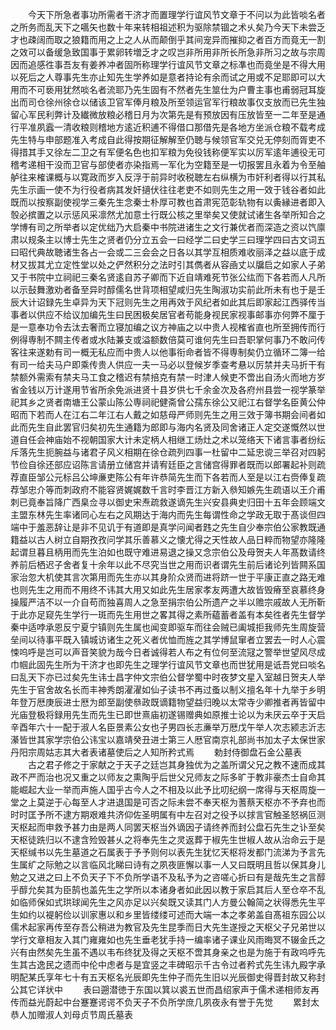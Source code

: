 <!-- { "loadSidebar": true } -->
　　今天下所急者事功所需者干济才而置理学行谊风节文章于不问以为此皆啖名者之所务而乱天下之嚆矢也数十年来转相祖述积为驱除禁锢之术乆矣乃今天下未尝乏才也疎阔而取之狼籍而用之上之人从而颠倒乎其间宠异而摧抑之者百方而竟无一割之效可以备缓急致国事于累卵转増乏才之叹岂非所用非所长所急非所习之故与宗周因而追感徃事吾友有姜养冲者固所称理学行谊风节文章之标凖也而竟坐是不得大用以死后之人尊事先生亦止知先生学养如是意者持论有余而试之用或不足耶即可以大用而不可亵用犹然啖名者流耶乃先生固有不然者先生筮仕为户曹主事也甫弱冠耳旋出而司仓徐州徐仓以储该卫官军俸月粮及所至领运官军行粮故事仅支放而已先生独留心军民利弊计及纎微放粮必稽日月为次第先是有预放因有压放皆至一二年至是通行平准夙蠧一清收粮则稽地方逺近积逋不得借口那借先是各地方坐派仓粮不载考成先生特与申部题准入考成自此得按期征解解至仍聴与候领官军交兑无停刻而胥吏不得措其手又徐左二卫之有军便名色也扣军粮为免役钱称便军实以厉军逺年逋役无可稽考递相干没而卫官与部使者亦染指焉一军化为空籍至是一切报罢且永着为令至舳舻往来榷课概与以寛政而岁入反浮于前异时收税聴左右纵横为市奸利者得以行其私先生示画一使不为行役者病其发奸擿伏往往老吏不如则先生之用一效于钱谷者如此既而以按察副使视学三秦先生念秦士朴厚可教也首肃宪范彰轨物有以夤縁进者即入彀必摈置之以示惩风采凛然尤加意士行既公核之里举矣又使就试诸生各举所知合之学博有司之所举者以定优绌乃大启秦中书院进诸生之文行兼优者而深造之资以饩廪肃以规条主以博士先生之贤者仍分立五会一曰经学二曰史学三曰理学四曰古文词五曰昭代典故聴诸生各占一会或二三会会之日各以其学互相质难收丽泽之益以底于成材又拔其尤立定性堂以处之俨然积分之法时引其儁者从容凾丈以牖启之如家人子弟又于书院中立祠祀三秦名贤逺自苏子卿而下近自靖难死节张公纮而下各若而人凡所以示鼔舞激劝者备至异时醇儒名世背项相望咸归先生陶淑功实前此所未有也于是壬辰大计诏録先生卓异为天下冠则先生之用再效于风纪者如此其后即家起江西驿传当事者以供应不给议加编先生曰民困极矣居官者苟能身视民家视事邮事亦何弊不厘于是一意奉功令去汰去奢而立寝加编之议方神庙之以中贵人视榷省直也所至拥传而行例得専制不闗主传者或水陆兼支或溢额数倍莫可谁何先生曰吾职掌何事乃不敢问传客往来遂勅有司一概无私应而中贵人以他事衔命者皆不得専制矣仍立循环二簿一给有司一给夫马户即乘传贵人供应一夫一马必以登候岁季查考悬以厉禁并夫马折干有禁额外需索有禁夫马工食之稽迟有禁掊克有禁一时津人候吏不啻出自汤火而地方岁省金钱以万计遂用节省所余免派进贤十县岁供七千余金次及各府州县尝一视学篆举祀其乡之贤者南塘王公蒙山陈公専祠祀健斋曾公孺东徐公又祀江右督学名臣黄公仲昭而下若而人在江右二年江右人戴之如慈母严师则先生之用三效于簿书期会间者如此而先生自此罢官归矣初先生通籍为郎即与海内名贤及同舍诸正人定交遂慨然以世道自任会神庙始不视朝国家大计未定柄人相继工炀灶之术以笼络天下诸言事者纷纭斥落先生扼腕益与诸君子风义相期在徐仓疏列四事一杜留中二延忠谠三举召对四躬节俭自徐还部应诏陈言请册立储宫并请宥廷臣之言储宫得罪者既而以郎署起补则疏荐直臣邹公元标吕公坤亷吏陈公有年许恭简先生而下各若而人至是以江右赍俸复疏荐邹忠介等而刺政府不能容贤娓娓数千言时李晋江方新入叅知嫉先生疏语以王介甫刺已竟奉旨降广西臬佥寻以御史宋焘疏救遂谪先生兴安县典史归田十五年会顾端文主盟东林先生率诸同心左右之风期达于海内而先生每谓性命之学政无取于髙谈但四端中于羞恶辞让是非不见讥于有道即是真学问闻者韪之先生自少奉宗伯公家教既通籍益以古人树立自期孜孜问学其乐善慕义之懐尤得之天性故人品日粹而物望亦隆隆起谓旦暮且柄用而先生泊如也既守难进易退之操又念宗伯公及母贺夫人年髙数请终养前后栖迟子舍者复十余年以此不尽究当世之用而识者谓先生前后诸论列皆闗系国家治忽大机使其言次第用而先生亦以其身阶众贤而进将跻一世于平康正直之路无难也则先生之用而不用终不讳其大用又如此先生居家孝友两遭大故皆毁瘠至哀慕终身操履严洁不以一介自苟而独喜周人之急至捐宗伯公所遗产之半以赡宗戚故人无所靳于此亦足窥先生学行一斑而先生用世之畧其得之素所藴蓄者盖有本矣徃者先生督学秦中适哱承恩反宁夏宁镇则先生属也闻变即驱车而往会贼已阖城拒我师先生周旋营垒间以待事平既入镇城访诸生之死义者优恤而旌之其学博鼠窜者立罢去一时人心震悚呜呼是岂可以声音笑貌为哉今日者诚得若人布之有位何至流冦之警举世望风尽成巾帼此固先生所为干济才也即先生之理学行谊风节文章也而世犹用是诋吾党曰啖名曰乱天下亦已过矣先生讳士昌字仲文宗伯公督学蜀中时夜梦文星入室越日贺夫人举先生于官舍故名长而丰神秀朗濯濯如仙子读书不再过蚤以制义擅名年十九举于乡明年登万厯庚辰进士厯为郎至副使叅政既谪籍物望益归晚以太常寺少卿推者再皆留中光庙登极将録用先生而先生已即世熹庙初遂锡赠典如原推士论以为未厌云卒于天启辛酉年六十一配于淑人名臣景素公女也子男四长志亷举万厯戊午举人次志颍志沂志濝皆世其家学宗伯公讳宝以嘉靖癸丑进士第三人厯官南京礼部尚书加太子太保世家丹阳宗周姑志其大者表诸墓使后之人知所矜式焉
　　勅封侍御盘石金公墓表
　　古之君子修之于家献之于天子之廷岂其身独优为之盖所谓父兄之教不速而成其政不严而治也况又重之以师友之熏陶乎后世父兄师友之际多旷于教非豪杰士自命其能崛起大业一举而声施人国乎古今人之不相及以此予比叨纪纲一席得与天枢周旋一堂之上莫逆于心每至人才进退国是可否之际未尝不奉天枢为蓍蔡天枢亦不予弃也而时时匡予所不逮方期艰难共济仰佐圣明属有中左召对之役予以捄言官触圣怒祸叵测天枢起而申救予甚力由是两人同罢天枢当外谪因子请终养而封公盘石先生之讣至矣天枢徒跣归以不逮含殓毁甚乆之将奉先生之灵返葬于椒先生世椒人故从治命云于是天枢缄书以先生墓道之石属表于予予则何以表先生犹忆天枢将发都门流涕为予言先生属纩之际勉之以言临风北睇曰诗有之夙夜匪懈以事一人又曰既明且哲以保其身儿勉之又进之曰上不负天子下不负所学语不及私予为之咨嗟心折曰有是哉先生之言醇乎醇允矣其为臣鹄也盖先生之学所以本诸身者如此因以教于家启其后人至仓卒不乱如临师保如式珙球闻先生之风亦足以兴矣既又读其门人方曼公翰简之状得悉先生平生如约以褆躬俭以训家惠以和乡里皆缕缕可述而大端一本之孝弟盖自髙祖东园公以儒术起家再传至存吾公稍进为教官及先生昆季而日大先生遂授之天枢父子兄弟世以学行文章相友入其门雍雍如也先生垂老犹手持一编率诸子课业风雨晦冥不辍金氏之兴有由然矣先生虽不遇以韦布终犹及得之天枢不啻其身亲之也是为施于有政呜呼先生其古逸民之遗而中伦中虑者与是宜竖之丰碑昭示千古令过者矜式先生讳九殿字承明配某氏享年七十有五天枢名光辰即先生仲子而先生旧以光辰御史得晋封故又称封公其它详状中
　　表曰遡潜徳于东国以箕以裘五世而昌绍家声于儒术递相师友再传而益光蔚起中台蹇蹇谔谔不负天子不负所学庶几夙夜永有誉于先觉
　　累封太恭人加赠淑人刘母贞节周氏墓表
